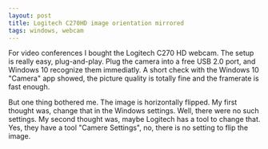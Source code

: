 ```yaml
---
layout: post
title: Logitech C270HD image orientation mirrored
tags: windows, webcam
---
```


For video conferences I bought the Logitech C270 HD webcam. The setup is really easy, plug-and-play. Plug the camera into a free USB 2.0 port, and Windows 10 recognize them immediatly. A short check with the Windows 10 "Camera" app showed, the picture quality is totally fine and the framerate is fast enough.

But one thing bothered me. The image is horizontally flipped. My first thought was, change that in the Windows settings. Well, there were no such settings. My second thought was, maybe Logitech has a tool to change that. Yes, they have a tool "Camere Settings", no, there is no setting to flip the image.

